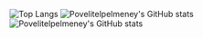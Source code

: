 ![Top Langs](https://github-readme-stats.vercel.app/api/top-langs/?username=Povelitelpelmeney&theme=buefy&layout=donut-vertical)
![Povelitelpelmeney's GitHub stats](https://github-readme-stats.vercel.app/api?username=Povelitelpelmeney&theme=buefy&show_icons=true)
![Povelitelpelmeney's GitHub stats](https://github-readme-stats.vercel.app/api?username=Povelitelpelmeney&theme=buefy&show_icons=true)
<!--
**Povelitelpelmeney/Povelitelpelmeney** is a ✨ _special_ ✨ repository because its `README.md` (this file) appears on your GitHub profile.

Here are some ideas to get you started:

- 🔭 I’m currently working on ...
- 🌱 I’m currently learning ...
- 👯 I’m looking to collaborate on ...
- 🤔 I’m looking for help with ...
- 💬 Ask me about ...
- 📫 How to reach me: ...
- 😄 Pronouns: ...
- ⚡ Fun fact: ...
-->
